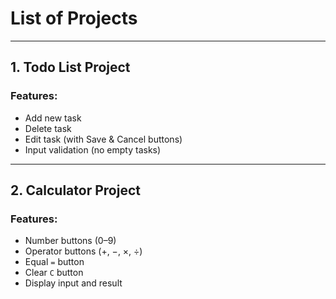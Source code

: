 # List of Projects

---

## 1. Todo List Project

### Features:
- Add new task  
- Delete task  
- Edit task (with Save & Cancel buttons)  
- Input validation (no empty tasks)

---

## 2. Calculator Project

### Features:
- Number buttons (0–9)  
- Operator buttons (+, −, ×, ÷)  
- Equal `=` button  
- Clear `C` button  
- Display input and result
